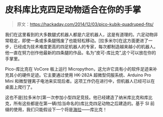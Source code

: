 # 皮科库比克四足动物适合在你的手掌

> 原文：<https://hackaday.com/2014/12/03/pico-kubik-quadruped-fits/>

我们在这里看到的大多数腿式机器人都是六足机器人，这是有道理的。六足动物非常稳定，即使一条或多条腿残废了也能轻松移动。[拉多米尔]在这方面更进了一步，已经成为技术难度更高的四足机器人的专家，每次都制造越来越小的机器人。他一直在努力创作他最新的四条腿的作品，名为“皮可-库比克”,这个可以放在你的手掌里。

Pico-库比克在 VoCore 板上运行 Micropython，这允许它具有小的软件足迹来补充其小的硬件足迹。它主要通过使用 HK-282A 超微型伺服系统、Arduino Pro Mini 和微型锂离子电池来实现后者。这项工作仍在进行中，但机器人已经可以在桌面上爬行了。

这也不是[拉多米尔]第一次参加小型四足竞技。他已经建造了纳米库比克和库比克，所有这些都是在第一辆(恰当命名的)库比克四足动物之后建造的。基于 SI 前缀的使用，我们只能假设下一个将是[海拉](http://en.wikipedia.org/wiki/Hella#SI_prefix)——库比克！